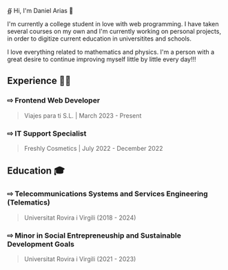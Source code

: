 ∯ Hi, I'm Daniel Arias 👋  

I'm currently a college student in love with web programming. I have taken several courses on my own and I'm currently working on personal projects, in order to digitize current education in universitites and schools.  

I love everything related to mathematics and physics. I'm a person with a great desire to continue improving myself little by little every day!!!

## Experience 👨‍💻
### ⇨ Frontend Web Developer
> Viajes para ti S.L. | March 2023 - Present

### ⇨ IT Support Specialist
> Freshly Cosmetics | July 2022 - December 2022

## Education 🎓
### ⇨ Telecommunications Systems and Services Engineering (Telematics)
> Universitat Rovira i Virgili (2018 - 2024)

### ⇨ Minor in Social Entrepreneuship and Sustainable Development Goals
> Universitat Rovira i Virgili (2021 - 2023)
